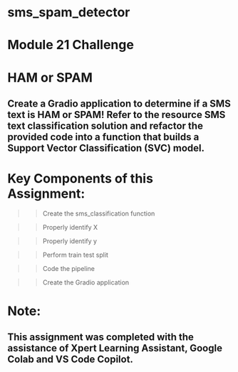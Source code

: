 # sms_spam_detector
# Module 21 Challenge

# HAM or SPAM 

## Create a Gradio application to determine if a SMS text is HAM or SPAM! Refer to the resource SMS text classification solution and refactor the provided code into a function that builds a Support Vector Classification (SVC) model. 

# Key Components of this Assignment:

>> Create the sms_classification function

>> Properly identify X 

>> Properly identify y

>> Perform train test split 

>> Code the pipeline 

>> Create the Gradio application

# Note: 

## This assignment was completed with the assistance of Xpert Learning Assistant, Google Colab and VS Code Copilot.


